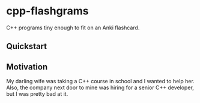 # cpp-flashgrams
C++ programs tiny enough to fit on an Anki flashcard.

## Quickstart


## Motivation

My darling wife was taking a C++ course in school and I wanted to help her. Also, the company next door to mine was hiring for a senior C++ developer, but I was pretty bad at it.
